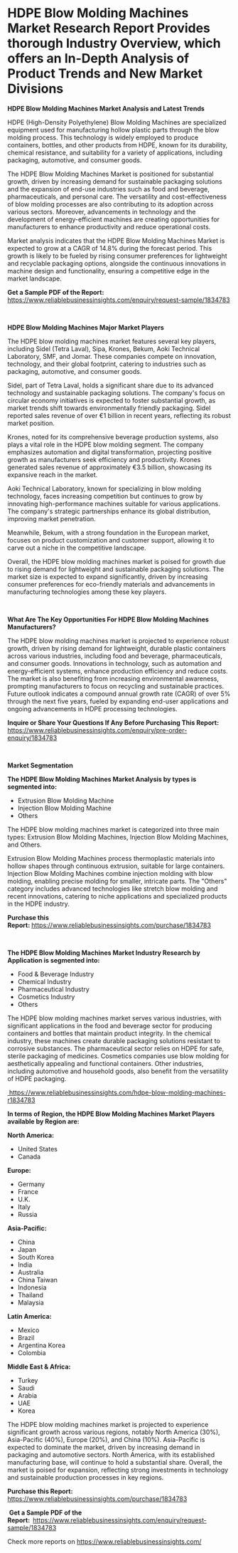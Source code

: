 <p><h1>HDPE Blow Molding Machines Market Research Report Provides thorough Industry Overview, which offers an In-Depth Analysis of Product Trends and New Market Divisions</h1></p><p><strong>HDPE Blow Molding Machines Market Analysis and Latest Trends</strong></p>
<p><p>HDPE (High-Density Polyethylene) Blow Molding Machines are specialized equipment used for manufacturing hollow plastic parts through the blow molding process. This technology is widely employed to produce containers, bottles, and other products from HDPE, known for its durability, chemical resistance, and suitability for a variety of applications, including packaging, automotive, and consumer goods.</p><p>The HDPE Blow Molding Machines Market is positioned for substantial growth, driven by increasing demand for sustainable packaging solutions and the expansion of end-use industries such as food and beverage, pharmaceuticals, and personal care. The versatility and cost-effectiveness of blow molding processes are also contributing to its adoption across various sectors. Moreover, advancements in technology and the development of energy-efficient machines are creating opportunities for manufacturers to enhance productivity and reduce operational costs.</p><p>Market analysis indicates that the HDPE Blow Molding Machines Market is expected to grow at a CAGR of 14.8% during the forecast period. This growth is likely to be fueled by rising consumer preferences for lightweight and recyclable packaging options, alongside the continuous innovations in machine design and functionality, ensuring a competitive edge in the market landscape.</p></p>
<p><strong>Get a Sample PDF of the Report:&nbsp;</strong> <a href="https://www.reliablebusinessinsights.com/enquiry/request-sample/1834783?utm_campaign=1113&utm_medium=2&utm_source=Github&utm_content=ia&utm_term=31122024&utm_id=hdpe-blow-molding-machines">https://www.reliablebusinessinsights.com/enquiry/request-sample/1834783</a></p>
<p>&nbsp;</p>
<p><strong>HDPE Blow Molding Machines Major Market Players</strong></p>
<p><p>The HDPE blow molding machines market features several key players, including Sidel (Tetra Laval), Sipa, Krones, Bekum, Aoki Technical Laboratory, SMF, and Jomar. These companies compete on innovation, technology, and their global footprint, catering to industries such as packaging, automotive, and consumer goods.</p><p>Sidel, part of Tetra Laval, holds a significant share due to its advanced technology and sustainable packaging solutions. The company's focus on circular economy initiatives is expected to foster substantial growth, as market trends shift towards environmentally friendly packaging. Sidel reported sales revenue of over €1 billion in recent years, reflecting its robust market position.</p><p>Krones, noted for its comprehensive beverage production systems, also plays a vital role in the HDPE blow molding segment. The company emphasizes automation and digital transformation, projecting positive growth as manufacturers seek efficiency and productivity. Krones generated sales revenue of approximately €3.5 billion, showcasing its expansive reach in the market.</p><p>Aoki Technical Laboratory, known for specializing in blow molding technology, faces increasing competition but continues to grow by innovating high-performance machines suitable for various applications. The company's strategic partnerships enhance its global distribution, improving market penetration.</p><p>Meanwhile, Bekum, with a strong foundation in the European market, focuses on product customization and customer support, allowing it to carve out a niche in the competitive landscape.</p><p>Overall, the HDPE blow molding machines market is poised for growth due to rising demand for lightweight and sustainable packaging solutions. The market size is expected to expand significantly, driven by increasing consumer preferences for eco-friendly materials and advancements in manufacturing technologies among these key players.</p></p>
<p>&nbsp;</p>
<p><strong>What Are The Key Opportunities For HDPE Blow Molding Machines Manufacturers?</strong></p>
<p><p>The HDPE blow molding machines market is projected to experience robust growth, driven by rising demand for lightweight, durable plastic containers across various industries, including food and beverage, pharmaceuticals, and consumer goods. Innovations in technology, such as automation and energy-efficient systems, enhance production efficiency and reduce costs. The market is also benefiting from increasing environmental awareness, prompting manufacturers to focus on recycling and sustainable practices. Future outlook indicates a compound annual growth rate (CAGR) of over 5% through the next five years, fueled by expanding end-user applications and ongoing advancements in HDPE processing technologies.</p></p>
<p><strong>Inquire or Share Your Questions If Any Before Purchasing This Report:</strong> <a href="https://www.reliablebusinessinsights.com/enquiry/pre-order-enquiry/1834783?utm_campaign=1113&utm_medium=2&utm_source=Github&utm_content=ia&utm_term=31122024&utm_id=hdpe-blow-molding-machines">https://www.reliablebusinessinsights.com/enquiry/pre-order-enquiry/1834783</a></p>
<p>&nbsp;</p>
<p><strong>Market Segmentation</strong></p>
<p><strong>The HDPE Blow Molding Machines Market Analysis by types is segmented into:</strong></p>
<p><ul><li>Extrusion Blow Molding Machine</li><li>Injection Blow Molding Machine</li><li>Others</li></ul></p>
<p><p>The HDPE blow molding machines market is categorized into three main types: Extrusion Blow Molding Machines, Injection Blow Molding Machines, and Others. </p><p>Extrusion Blow Molding Machines process thermoplastic materials into hollow shapes through continuous extrusion, suitable for large containers. Injection Blow Molding Machines combine injection molding with blow molding, enabling precise molding for smaller, intricate parts. The "Others" category includes advanced technologies like stretch blow molding and recent innovations, catering to niche applications and specialized products in the HDPE industry.</p></p>
<p><strong>Purchase this Report:&nbsp;</strong><a href="https://www.reliablebusinessinsights.com/purchase/1834783?utm_campaign=1113&utm_medium=2&utm_source=Github&utm_content=ia&utm_term=31122024&utm_id=hdpe-blow-molding-machines">https://www.reliablebusinessinsights.com/purchase/1834783</a></p>
<p>&nbsp;</p>
<p><strong>The HDPE Blow Molding Machines Market Industry Research by Application is segmented into:</strong></p>
<p><ul><li>Food & Beverage Industry</li><li>Chemical Industry</li><li>Pharmaceutical Industry</li><li>Cosmetics Industry</li><li>Others</li></ul></p>
<p><p>The HDPE blow molding machines market serves various industries, with significant applications in the food and beverage sector for producing containers and bottles that maintain product integrity. In the chemical industry, these machines create durable packaging solutions resistant to corrosive substances. The pharmaceutical sector relies on HDPE for safe, sterile packaging of medicines. Cosmetics companies use blow molding for aesthetically appealing and functional containers. Other industries, including automotive and household goods, also benefit from the versatility of HDPE packaging.</p></p>
<p><a href="https://www.reliablebusinessinsights.com/hdpe-blow-molding-machines-r1834783?utm_campaign=1113&utm_medium=2&utm_source=Github&utm_content=ia&utm_term=31122024&utm_id=hdpe-blow-molding-machines">&nbsp;https://www.reliablebusinessinsights.com/hdpe-blow-molding-machines-r1834783</a></p>
<p><strong>In terms of Region, the HDPE Blow Molding Machines Market Players available by Region are:</strong></p>
<p>
    <p> <strong> North America: </strong>
        <ul>
            <li>United States</li>
            <li>Canada</li>
        </ul>
        </p> 
    <p> <strong> Europe: </strong>
        <ul>
            <li>Germany</li>
            <li>France</li>
            <li>U.K.</li>
            <li>Italy</li>
            <li>Russia</li>
        </ul>
        </p> 
    <p> <strong> Asia-Pacific: </strong>
        <ul>
            <li>China</li>
            <li>Japan</li>
            <li>South Korea</li>
            <li>India</li>
            <li>Australia</li>
            <li>China Taiwan</li>
            <li>Indonesia</li>
            <li>Thailand</li>
            <li>Malaysia</li>
        </ul>
        </p> 
    <p> <strong> Latin America: </strong>
        <ul>
            <li>Mexico</li>
            <li>Brazil</li>
            <li>Argentina Korea</li>
            <li>Colombia</li>
        </ul>
        </p> 
    <p> <strong> Middle East & Africa: </strong>
        <ul>
            <li>Turkey</li>
            <li>Saudi</li>
            <li>Arabia</li>
            <li>UAE</li>
            <li>Korea</li>
        </ul>
    </p>
    </p>
<p><p>The HDPE blow molding machines market is projected to experience significant growth across various regions, notably North America (30%), Asia-Pacific (40%), Europe (20%), and China (10%). Asia-Pacific is expected to dominate the market, driven by increasing demand in packaging and automotive sectors. North America, with its established manufacturing base, will continue to hold a substantial share. Overall, the market is poised for expansion, reflecting strong investments in technology and sustainable production processes in key regions.</p></p>
<p><strong>Purchase this Report: </strong><a href="https://www.reliablebusinessinsights.com/purchase/1834783?utm_campaign=1113&utm_medium=2&utm_source=Github&utm_content=ia&utm_term=31122024&utm_id=hdpe-blow-molding-machines">https://www.reliablebusinessinsights.com/purchase/1834783</a></p>
<p>&nbsp;<strong>Get a Sample PDF of the Report:&nbsp;&nbsp;</strong><a href="https://www.reliablebusinessinsights.com/enquiry/request-sample/1834783?utm_campaign=1113&utm_medium=2&utm_source=Github&utm_content=ia&utm_term=31122024&utm_id=hdpe-blow-molding-machines">https://www.reliablebusinessinsights.com/enquiry/request-sample/1834783</a></p>
<p><strong></strong></p>
<p>Check more reports on <a href="https://www.reliablebusinessinsights.com/?utm_campaign=1113&utm_medium=2&utm_source=Github&utm_content=ia&utm_term=31122024&utm_id=hdpe-blow-molding-machines">https://www.reliablebusinessinsights.com/</a></p>